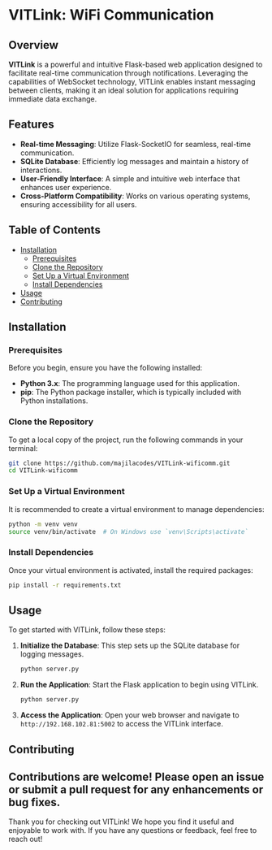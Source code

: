 # VITLink: WiFi Communication

## Overview
**VITLink** is a powerful and intuitive Flask-based web application designed to facilitate real-time communication through notifications. Leveraging the capabilities of WebSocket technology, VITLink enables instant messaging between clients, making it an ideal solution for applications requiring immediate data exchange.

## Features
- **Real-time Messaging**: Utilize Flask-SocketIO for seamless, real-time communication.
- **SQLite Database**: Efficiently log messages and maintain a history of interactions.
- **User-Friendly Interface**: A simple and intuitive web interface that enhances user experience.
- **Cross-Platform Compatibility**: Works on various operating systems, ensuring accessibility for all users.

## Table of Contents
- [Installation](#installation)
  - [Prerequisites](#prerequisites)
  - [Clone the Repository](#clone-the-repository)
  - [Set Up a Virtual Environment](#set-up-a-virtual-environment)
  - [Install Dependencies](#install-dependencies)
- [Usage](#usage)
- [Contributing](#contributing)

## Installation

### Prerequisites
Before you begin, ensure you have the following installed:
- **Python 3.x**: The programming language used for this application.
- **pip**: The Python package installer, which is typically included with Python installations.

### Clone the Repository
To get a local copy of the project, run the following commands in your terminal:
```bash
git clone https://github.com/majilacodes/VITLink-wificomm.git
cd VITLink-wificomm
```

### Set Up a Virtual Environment
It is recommended to create a virtual environment to manage dependencies:
```bash
python -m venv venv
source venv/bin/activate  # On Windows use `venv\Scripts\activate`
```

### Install Dependencies
Once your virtual environment is activated, install the required packages:
```bash
pip install -r requirements.txt
```

## Usage
To get started with VITLink, follow these steps:

1. **Initialize the Database**:
   This step sets up the SQLite database for logging messages.
   ```bash
   python server.py
   ```

2. **Run the Application**:
   Start the Flask application to begin using VITLink.
   ```bash
   python server.py
   ```

3. **Access the Application**:
   Open your web browser and navigate to `http://192.168.102.81:5002` to access the VITLink interface.

## Contributing
Contributions are welcome! Please open an issue or submit a pull request for any enhancements or bug fixes.
---

Thank you for checking out VITLink! We hope you find it useful and enjoyable to work with. If you have any questions or feedback, feel free to reach out!
